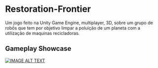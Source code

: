 # Restoration-Frontier
Um jogo feito na Unity Game Engine, multiplayer, 3D, sobre um grupo de robôs que tem por objetivo limpar a poluição de um planeta com a utilização de maquinas recicladoras.

## Gameplay Showcase
[![IMAGE ALT TEXT](https://github.com/Renato-Chaves/Restoration-Frontier/assets/51747413/1daeefaf-1027-4773-89ea-635eeed04186)](http://www.youtube.com/watch?v=PvMco2QSBqA "Gameplay Showcase")
